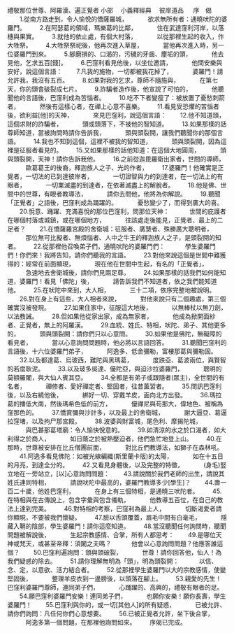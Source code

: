 禮敬那位世尊、阿羅漢、遍正覺者
小部
　小義釋經典
　彼岸道品
　 序　偈
　　1.從南方路走到，令人愉悅的憍薩羅城，
　　　欲求無所有者：通曉吠陀的婆羅門。
　　2.在阿瑟葛的領域，瑪樂葛的比鄰，
　　　住在武達窪利河岸，以落穗與果實。
　　3.就他的依止處，有個大村落，
　　　以從那裡生起的收入，作大牲祭。
　　4.大牲祭祭祀後，他再次進入草屋，
　　　當他再次進入時，另一位婆羅門到來。
　　5.腳磨損的、口渴的，污穢的牙齒、塵垢的頭，
　　　他去見他，乞求五百[錢]。
　　6.巴窪利看見他後，以坐位邀請，
　　　他問安樂與安好，說這個言語：
　　7.凡我的施物，一切都被我花掉了，
　　　婆羅門！請允許我，我沒有五百。
　　8.如果對我的乞求，尊師不隨施與，
　　　在第七天，你的頭會破裂成七片。
　　9.詐騙者造作後，他宣說了可怕的，
　　　他聽聞他的言語後，巴窪利成為苦惱者。
　　10.吃不下者變瘦了：被放置了憂愁刺箭者，
　　　然後有這樣心者，在禪上心意不喜樂。
　　11.看見受恐懼的苦惱者後，欲利益[他]的天神，
　　　來見巴窪利，說這個言語：
　　12.他不知道頭，這個求財的詐騙者，
　　　頭或頭落下，不被他的智知道。
　　13.如果那樣的話尊師知道，當被詢問時請你告訴我，
　　　頭與頭裂開，讓我們聽聞你的那個言語。
　　14.我也不知到這個，這裡不被我的智知道，
　　　頭與頭裂開，因為這裡是征服者看見的。
　　15.又如果那樣的話他知道：在這個大地圓周，
　　　頭與頭裂開，天神！請你告訴我他。
　　16.之前從迦毘羅衛出家者，世間的導師，
　　　歐葛葛王的後裔，釋迦族人之子、光的作者，
　　17.婆羅門！他確實是正覺者，一切法的已到達彼岸者，
　　　一切證智與力的到達者，在一切法上的有眼者，
　　　一切業滅盡的到達者，在依著滅盡上的解脫者。
　　18.他是佛、世間中的世尊，有眼者教導法，
　　　請你去問他，他將為你解說。
　　19.聽聞「正覺者」之語後，巴窪利成為踊躍的。
　　　憂愁變少了，而得到廣大的喜。
　　20.悅意、踊躍、充滿喜悅的那位巴窪利，問那位天神：
　　　世間的庇護者在哪個村落或城鎮，或在哪個地方，
　　　往該處走後能見，正覺者、最上的二足者？
　　21.在憍薩羅宮殿的舍衛城：征服者、廣慧者、殊勝廣大聰明者，
　　　那位無可比擬者、無煩惱者、人中之牛王的釋迦族人之子，是頭裂開的知者。
　　22.從那裡他召喚弟子們，通曉吠陀的婆羅門們：
　　　學生婆羅門們！你們來！我將告知，請你們聽我的言語。
　　23.對他來說這個是世間中難獲得的：經常在前面顯現，
　　　現在他在世間中生起，有名的「正覺者」，
　　　急速地去舍衛城後，請你們見兩足尊。
　　24.如果那樣的話我們如何能知道，婆羅門！看見「佛陀」後，
　　　請告訴我們不知道者，依之我們能知道他。
　　25.在吠陀中來到，大人相，
　　　三十二項，依序完整地被說明。
　　26.對在身上有這些，大人相者來說，
　　　對他來說只有二個趣處，第三個確實沒被發現。
　　27.如果住家中，征服這大地後，
　　　以無棒杖以無刀劍，以法教誡。
　　28.但如果他從家出家，成為無家者，
　　　他成為掀開面紗者、正覺者，無上的阿羅漢。
　　29.血統、姓氏、特相，吠陀、弟子、其他更多的，
　　　頭與頭裂開：請你們只以心意問。
　　30.如果他是佛陀，無礙障的看見者，
　　　當以心意詢問問題時，他必將以言語回答。
　　31.聽聞巴窪利的言語後，十六位婆羅門弟子，
　　　阿逸多、低舍彌勒，富樓那葛與彌勒固。
　　32.以及都達葛、烏玻西，難陀與黑瑪葛，
　　　度跌亞、葛波兩位，與賢智的若度耿泥。
　　33.以及玻多吳達、優陀亞，與迫沙拉婆羅門，
　　　聰明的莫額羅闍，與大仙人賓其亞。
　　34.全都是有弟子或跟隨者(眾主)，全世間的有名者，
　　　禪修者、愛好禪定者、堅固者，往昔薰習者。
　　35.問訊巴窪利後，以及右繞他後，
　　　綁好一切、穿戴羊皮，面向北方出發。
　　36.瑪拉葛的播低大南，然後瑪希色低的前方，
　　　優禪尼與苟那大，偉地色、被稱為窪那色的。
　　37.憍賞彌與沙計多，以及最上的舍衛城，
　　　謝大逼亞、葛逼拉窪堵，以及拘尸那宮殿。
　　38.波婆與財富城，尾色利、摩揭陀城，
　　　與巴甚那葛塔廟：令人愉快悅意的。
　　39.如清涼的水之於口渴者，如大利得之於商人，
　　　如日蔭之於被熱壓迫者，他們急忙地登上山。
　　40.在那時，世尊被安排在比丘僧團前面，
　　　對比丘們教導法，如獅子在森林吼。
　　41.阿逸多看見佛陀：如被光線編織(斯里蘭卡版)的太陽，
　　　如在十五日的月亮，到達全分的。
　　42.又看見身體後，以及完整的特徵，
　　　(身毛)竪立地在一旁站立，[以]心意詢問問題：
　　43.請說關於我們老師的出生，請說其姓氏連同特相，
　　　請說吠陀中最高的，婆羅門教導多少[學生]？
　　44.壽一百二十歲，他姓巴窪利，
　　　在身上有三個特相，是通曉三吠陀者。
　　45.在特相與在古傳說上，包含字彙與包含儀軌，
　　　他教導五百位，在自己的教法上達到完美。
　　46.對特相的考察，巴窪利為最上人，
　　　切斷渴愛者請你顯現，不要被我們懷疑。
　　47.臉以舌頭覆蓋，眉毛中間有白毫毛，
　　　隱藏入鞘的陰部，學生婆羅門！請你這麼知道。
　　48.當沒聽聞任何詢問時，聽聞問題被解說後，
　　　生起宗教感情、合掌，所有人都思考：
　　49.是哪位天神或梵天，或甚至帝釋：須闍之夫嗎？
　　　他會以心意詢問問題？他應答誰這個？
　　50.巴窪利遍詢問：頭與頭破裂，
　　　世尊！請你回答他，仙人！為我們疑惑的除去。
　　51.請你理解無明為「頭」，明為頭裂開：
　　　以信、念、定，以意欲、活力結合者。
　　52.從那裡學生婆羅門以大的宗教感情，使變堅固後，
　　　整理羊皮衣到一邊膀後，以頭落在腳上。
　　53.親愛的先生！巴窪利婆羅門尊師，連同弟子們，
　　　心踊躍的、高興的，禮敬有眼者的足。
　　54.願巴窪利婆羅門安樂！連同弟子們，
　　　也願你安樂！願你長壽，學生婆羅門！
　　55.巴窪利與你的，或一切[其他人]的所有疑惑，
　　　已被允許、請你們詢問：凡任何你們心意想要。
　　56.已被正覺者允許，坐下後合掌，
　　　阿逸多第一個問題，在那裡他詢問如來。
　　序偈已完成。

